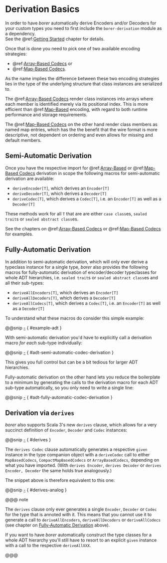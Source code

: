 Derivation Basics
=================

In order to have _borer_ automatically derive Encoders and/or Decoders for your custom types you need to first include
the `borer-derivation` module as a dependency.<br>
See the @ref:[Getting Started](../getting-started.md) chapter for details.

Once that is done you need to pick one of two available encoding strategies: 

- @ref:[Array-Based Codecs](array-based.md) or
- @ref:[Map-Based Codecs](map-based.md).

As the name implies the difference between these two encoding strategies lies in the type of the underlying structure
that class instances are serialized to.

The @ref:[Array-Based Codecs](array-based.md) render class instances into
arrays where each member is identified merely via its positional index. This is more efficient than
@ref:[Map-Based](map-based.md) encoding, with regard to both runtime performance and storage requirements.

The @ref:[Map-Based Codecs](map-based.md) on the other hand render class members as named map entries, which has the
the benefit that the wire format is more descriptive, not dependent on ordering and even allows for missing and default
members.


Semi-Automatic Derivation
-------------------------

Once you have the respective import for @ref:[Array-Based](array-based.md) or @ref:[Map-Based Codecs](map-based.md)
derivation in scope the following macros for semi-automatic derivation are available:
 
- `deriveEncoder[T]`, which derives an `Encoder[T]`
- `deriveDecoder[T]`, which derives a `Decoder[T]`
- `deriveCodec[T]`, which derives a `Codec[T]`, i.e. an `Encoder[T]` as well as a `Decoder[T]`

These methods work for all `T` that are are either `case class`es, `sealed trait`s or `sealed abstract class`es.

See the chapters on @ref:[Array-Based Codecs](array-based.md) or @ref:[Map-Based Codecs](map-based.md) for examples.


Fully-Automatic Derivation
--------------------------

In addition to semi-automatic derivation, which will only ever derive a typeclass instance for a single type, _borer_
also provides the following macros for fully-automatic derivation of encoder/decoder typeclasses for whole ADT
hierarchies, i.e. `sealed trait`s or `sealed abstract class`es and all their sub-types:

- `deriveAllEncoders[T]`, which derives an `Encoder[T]`
- `deriveAllDecoders[T]`, which derives a `Decoder[T]`
- `deriveAllCodecs[T]`, which derives a `Codec[T]`, i.e. an `Encoder[T]` as well as a `Decoder[T]`

To understand what these macros do consider this simple example:

@@snip [-]($test$/DerivationSpec.scala) { #example-adt }

With semi-automatic derivation you'd have to explicitly call a derivation macro _for each_ sub-type individually:

@@snip [-]($test$/DerivationSpec.scala) { #adt-semi-automatic-codec-derivation }

This gives you full control but can be a bit tedious for larger ADT hierarchies.

Fully-automatic derivation on the other hand lets you reduce the boilerplate to a minimum by generating the calls
to the derivation macro for each ADT sub-type automatically, so you only need to write a single line:   

@@snip [-]($test$/DerivationSpec.scala) { #adt-fully-automatic-codec-derivation }


Derivation via `derives`
------------------------

_borer_ also supports Scala 3's new `derives` clause, which allows for a very succinct definition of `Encoder`,
`Decoder` and `Codec` instances:

@@snip [-]($test$/DerivationSpec.scala) { #derives }

The `derives Codec` clause automatically generates a respective `given` instance in the type companion object
with a `deriveCodec` call to either `MapBasedCodecs`, `CompactMapBasedCodecs` or `ArrayBasedCodecs`, depending
on what you have imported.
(With `derives Encoder`, `derives Decoder` or `derives Encoder, Decoder` the same holds true analogously.)

The snippet above is therefore equivalent to this one:

@@snip [-]($test$/DerivationSpec.scala) { #derives-analog }

@@@ note

The `derives` clause only ever generates a single `Encoder`, `Decoder` or `Codec` for the type that is annoted with it.
This means that you cannot use it to generate a call to `deriveAllEncoders`, `deriveAllDecoders` or `deriveAllCodecs`
(see chapter on [Fully-Automatic Derivation](#fully-automatic-derivation) above).

If you want to have _borer_ automatically construct the type classes for a whole ADT hierarchy you'll
still have to resort to an explicit `given` instance with a call to the respective `deriveAllXXX`.

@@@